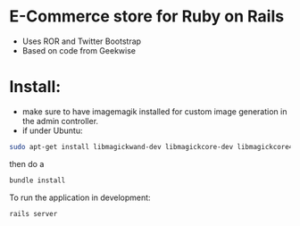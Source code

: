 E-Commerce store for Ruby on Rails
======
* Uses ROR and Twitter Bootstrap
* Based on code from Geekwise 

Install:
======
* make sure to have imagemagik installed for custom image generation in the admin controller.
* if under Ubuntu: 
```bash
sudo apt-get install libmagickwand-dev libmagickcore-dev libmagickcore4-extra libgraphviz-dev libgvc5
```
then do a 
```bash
bundle install
```

To run the application in development: 
```bash
rails server
```
